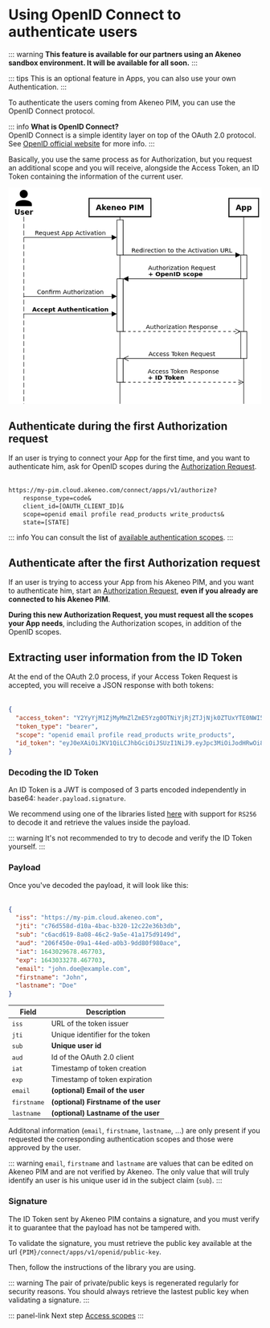 # Using OpenID Connect to authenticate users

::: warning
**This feature is available for our partners using an Akeneo sandbox environment. It will be available for all soon.**
:::

::: tips
This is an optional feature in Apps, you can also use your own Authentication.
:::

To authenticate the users coming from Akeneo PIM, you can use the OpenID Connect protocol.

::: info
**What is OpenID Connect?**  
OpenID Connect is a simple identity layer on top of the OAuth 2.0 protocol.  
See [OpenID official website](https://openid.net/connect/) for more info.
:::

Basically, you use the same process as for Authorization, but you request an additional scope and you will receive,
alongside the Access Token, an ID Token containing the information of the current user.

![App authentication diagram](../img/apps/app-authentication-sequence-diagram.png)

## Authenticate during the first Authorization request

If an user is trying to connect your App for the first time, and you want to authenticate him, ask for OpenID scopes
during the [Authorization Request](/apps/using-oauth2.html#authorization-request).

```

https://my-pim.cloud.akeneo.com/connect/apps/v1/authorize?
    response_type=code&
    client_id=[OAUTH_CLIENT_ID]&
    scope=openid email profile read_products write_products&
    state=[STATE]
```

::: info
You can consult the list of [available authentication scopes](/apps/access-scopes.html#available-authentication-scopes).
:::

## Authenticate after the first Authorization request

If an user is trying to access your App from his Akeneo PIM, and you want to authenticate him, start an
[Authorization Request](/apps/using-oauth2.html#authorization-request),
**even if you already are connected to his Akeneo PIM**.

**During this new Authorization Request, you must request all the scopes your App needs**, including the Authorization
scopes, in addition of the OpenID scopes.

## Extracting user information from the ID Token

At the end of the OAuth 2.0 process, if your Access Token Request is accepted, you will receive a JSON response with
both tokens:

```json

{
  "access_token": "Y2YyYjM1ZjMyMmZlZmE5Yzg0OTNiYjRjZTJjNjk0ZTUxYTE0NWI5Zm",
  "token_type": "bearer",
  "scope": "openid email profile read_products write_products",
  "id_token": "eyJ0eXAiOiJKV1QiLCJhbGciOiJSUzI1NiJ9.eyJpc3MiOiJodHRwOi8vM.XcmmANmSC2RHqWOI"
}
```

### Decoding the ID Token

An ID Token is a JWT is composed of 3 parts encoded independently in base64: `header.payload.signature`.

We recommend using one of the libraries listed [here](https://jwt.io/libraries) with support for `RS256` to decode it
and retrieve the values inside the payload.

::: warning
It's not recommended to try to decode and verify the ID Token yourself.
:::

### Payload

Once you've decoded the payload, it will look like this:

```json

{
  "iss": "https://my-pim.cloud.akeneo.com",
  "jti": "c76d558d-d10a-4bac-b320-12c22e36b3db",
  "sub": "c6acd619-8a08-46c2-9a5e-41a175d9149d",
  "aud": "206f450e-09a1-44ed-a0b3-9dd80f980ace",
  "iat": 1643029678.467703,
  "exp": 1643033278.467703,
  "email": "john.doe@example.com",
  "firstname": "John",
  "lastname": "Doe"
}
```

| Field       | Description                          |
|-------------|--------------------------------------|
| `iss`       | URL of the token issuer              |
| `jti`       | Unique identifier for the token      |
| `sub`       | **Unique user id**                   |
| `aud`       | Id of the OAuth 2.0 client           |
| `iat`       | Timestamp of token creation          |
| `exp`       | Timestamp of token expiration        |
| `email`     | **(optional) Email of the user**     |
| `firstname` | **(optional) Firstname of the user** |
| `lastname`  | **(optional) Lastname of the user**  |

Additonal information (`email`, `firstname`, `lastname`, ...) are only present if you requested the corresponding
authentication scopes and those were approved by the user.

::: warning
`email`, `firstname` and `lastname` are values that can be edited on Akeneo PIM and are not verified by
Akeneo. The only value that will truly identify an user is his unique user id in the subject claim (`sub`).
:::

### Signature

The ID Token sent by Akeneo PIM contains a signature, and you must verify it to guarantee that the payload has not be
tampered with.

To validate the signature, you must retrieve the public key available at the
url `{PIM}/connect/apps/v1/openid/public-key`.

Then, follow the instructions of the library you are using.

::: warning
The pair of private/public keys is regenerated regularly for security reasons. You should always retrieve
the lastest public key when validating a signature.
:::

::: panel-link Next step [Access scopes](/apps/access-scopes.html)
:::
